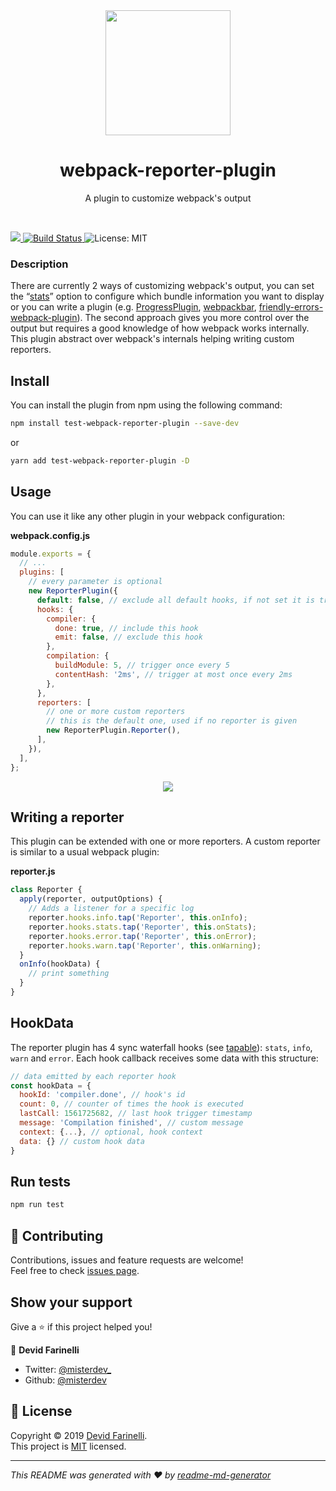 <div align="center">
    <a href="https://github.com/webpack/webpack-cli">
        <img width="200" height="200" src="https://webpack.js.org/assets/icon-square-big.svg">
    </a>
</div>

<h1 align="center">webpack-reporter-plugin</h1>

<p align="center">
  A plugin to customize webpack&#39s output
</p>
<br>

<p>
  <a href="https://www.npmjs.com/package/test-webpack-reporter-plugin">
    <img src="https://img.shields.io/npm/v/test-webpack-reporter-plugin.svg"
    />
  </a>
  <a href="https://travis-ci.org/misterdev/webpack-reporter-plugin" target="_blank" >
    <img alt="Build Status" src="https://travis-ci.org/misterdev/webpack-reporter-plugin.svg?branch=master" />
  </a>
  <img alt="License: MIT" src="https://img.shields.io/badge/License-MIT-yellow.svg" target="_blank" />
</p>

### Description

There are currently 2 ways of customizing webpack's output, you can set the “[stats](https://webpack.js.org/configuration/stats/)” option to configure which bundle information you want to display or you can write a plugin (e.g. [ProgressPlugin](https://webpack.js.org/plugins/progress-plugin/), [webpackbar](https://github.com/nuxt/webpackbar), [friendly-errors-webpack-plugin](https://github.com/geowarin/friendly-errors-webpack-plugin)).
The second approach gives you more control over the output but requires a good knowledge of how webpack works internally. This plugin abstract over webpack's internals helping writing custom reporters.

## Install

You can install the plugin from npm using the following command:

```sh
npm install test-webpack-reporter-plugin --save-dev
```

or

```sh
yarn add test-webpack-reporter-plugin -D
```

## Usage

You can use it like any other plugin in your webpack configuration:

**webpack.config.js**

```js
module.exports = {
  // ...
  plugins: [
    // every parameter is optional
    new ReporterPlugin({
      default: false, // exclude all default hooks, if not set it is true
      hooks: {
        compiler: {
          done: true, // include this hook
          emit: false, // exclude this hook
        },
        compilation: {
          buildModule: 5, // trigger once every 5
          contentHash: '2ms', // trigger at most once every 2ms
        },
      },
      reporters: [
        // one or more custom reporters
        // this is the default one, used if no reporter is given
        new ReporterPlugin.Reporter(),
      ],
    }),
  ],
};
```

<div align="center">
  <img src="./docs/video/new-output.gif" />
</div>

## Writing a reporter

This plugin can be extended with one or more reporters. A custom reporter is similar to a usual webpack plugin:

**reporter.js**

```js
class Reporter {
  apply(reporter, outputOptions) {
    // Adds a listener for a specific log
    reporter.hooks.info.tap('Reporter', this.onInfo);
    reporter.hooks.stats.tap('Reporter', this.onStats);
    reporter.hooks.error.tap('Reporter', this.onError);
    reporter.hooks.warn.tap('Reporter', this.onWarning);
  }
  onInfo(hookData) {
    // print something
  }
}
```

## HookData

The reporter plugin has 4 sync waterfall hooks (see [tapable](https://github.com/webpack/tapable)): `stats`, `info`, `warn` and `error`. Each hook callback receives some data with this structure:

```js
// data emitted by each reporter hook
const hookData = {
  hookId: 'compiler.done', // hook's id
  count: 0, // counter of times the hook is executed
  lastCall: 1561725682, // last hook trigger timestamp
  message: 'Compilation finished', // custom message
  context: {...}, // optional, hook context
  data: {} // custom hook data
}
```

## Run tests

```sh
npm run test
```

## 🤝 Contributing

Contributions, issues and feature requests are welcome!<br />Feel free to check [issues page](https://github.com/misterdev/webpack-reporter-plugin/issues).

## Show your support

Give a ⭐️ if this project helped you!

👤 **Devid Farinelli**

- Twitter: [@misterdev\_](https://twitter.com/misterdev_)
- Github: [@misterdev](https://github.com/misterdev)

## 📝 License

Copyright © 2019 [Devid Farinelli](https://github.com/misterdev).<br />
This project is [MIT]() licensed.

---

_This README was generated with ❤️ by [readme-md-generator](https://github.com/kefranabg/readme-md-generator)_
